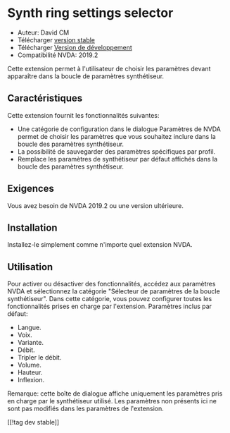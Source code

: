 # Synth ring settings selector #

* Auteur: David CM
* Télécharger [version stable][1]
* Télécharger [Version de développement][2]
* Compatibilité NVDA: 2019.2

Cette extension permet à l'utilisateur de choisir les paramètres devant apparaître dans la boucle de paramètres synthétiseur.

## Caractéristiques
Cette extension fournit les fonctionnalités suivantes:

* Une catégorie de configuration dans le dialogue Paramètres de NVDA permet
  de choisir les paramètres que vous souhaitez inclure dans la boucle des
  paramètres synthétiseur.
* La possibilité de sauvegarder des paramètres spécifiques par profil.
* Remplace les paramètres de synthétiseur par défaut affichés dans la boucle
  des paramètres synthétiseur.

## Exigences
Vous avez besoin de NVDA 2019.2 ou une version ultérieure.

## Installation
Installez-le simplement comme n'importe quel extension NVDA.

## Utilisation
Pour activer ou désactiver des fonctionnalités, accédez aux paramètres NVDA
et sélectionnez la catégorie "Sélecteur de paramètres de la boucle
synthétiseur". Dans cette catégorie, vous pouvez configurer toutes les
fonctionnalités prises en charge par l'extension. Paramètres inclus par
défaut:

* Langue.
* Voix.
* Variante.
* Débit.
* Tripler le débit.
* Volume.
* Hauteur.
* Inflexion.

Remarque: cette boîte de dialogue affiche uniquement les paramètres pris en
charge par le synthétiseur utilisé. Les paramètres non présents ici ne sont
pas modifiés dans les paramètres de l'extension.

[[!tag dev stable]]

[1]: https://addons.nvda-project.org/files/get.php?file=synthrings

[2]: https://addons.nvda-project.org/files/get.php?file=synthrings
